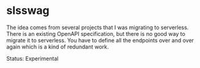 # slsswag

The idea comes from several projects that I was migrating to serverless. There is an existing OpenAPI specification, but there is no good way to migrate it to serverless. You have to define all the endpoints over and over again which is a kind of redundant work. 

Status: Experimental
